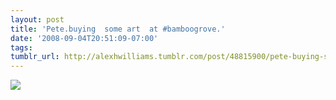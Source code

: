 ```yaml
---
layout: post
title: 'Pete.buying  some art  at #bamboogrove.'
date: '2008-09-04T20:51:09-07:00'
tags: 
tumblr_url: http://alexhwilliams.tumblr.com/post/48815900/pete-buying-some-art-at-bamboogrove
---
```

<img src="http://24.media.tumblr.com/EXq6qISREdhte8edzDwd77oQ_250.jpg"/>
